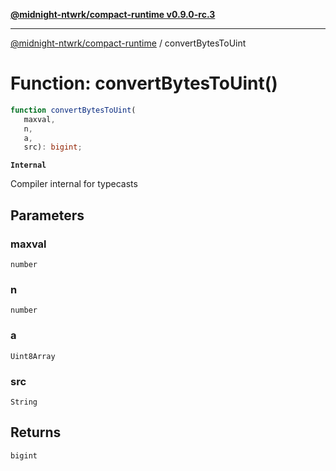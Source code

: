 [**@midnight-ntwrk/compact-runtime v0.9.0-rc.3**](../README.md)

***

[@midnight-ntwrk/compact-runtime](../globals.md) / convertBytesToUint

# Function: convertBytesToUint()

```ts
function convertBytesToUint(
   maxval, 
   n, 
   a, 
   src): bigint;
```

**`Internal`**

Compiler internal for typecasts

## Parameters

### maxval

`number`

### n

`number`

### a

`Uint8Array`

### src

`String`

## Returns

`bigint`
